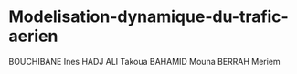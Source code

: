 # Modelisation-dynamique-du-trafic-aerien

BOUCHIBANE Ines
HADJ ALI Takoua
BAHAMID Mouna
BERRAH Meriem


